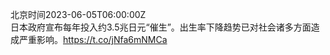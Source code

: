 北京时间2023-06-05T06:00:00Z<br>日本政府宣布每年投入约3.5兆日元“催生”。出生率下降趋势已对社会诸多方面造成严重影响。https://t.co/jNfa6mNMCa<br><br><br>